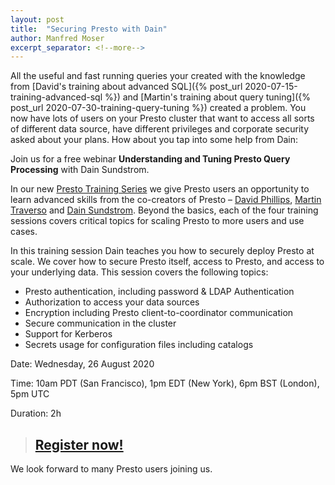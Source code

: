 ```yaml
---
layout: post
title:  "Securing Presto with Dain"
author: Manfred Moser
excerpt_separator: <!--more-->
---
```


All the useful and fast running queries your created with the knowledge from
[David's training about advanced SQL]({% post_url
2020-07-15-training-advanced-sql %}) and [Martin's training about query
tuning]({% post_url 2020-07-30-training-query-tuning %}) created a problem. You
now have lots of users on your Presto cluster that want to access all sorts of
different data source, have different privileges and corporate security asked
about your plans. How about you tap into some help from Dain:

Join us for a free webinar **Understanding and Tuning Presto Query Processing**
with Dain Sundstrom.

<!--more-->

In our new [Presto Training Series](https://bit.ly/2NO26Cm) we give Presto users
an opportunity to learn advanced skills from the co-creators of Presto –
[David Phillips](https://github.com/electrum), 
[Martin Traverso](https://github.com/martint) and 
[Dain Sundstrom](https://github.com/dain). Beyond the basics, each of the four 
training sessions covers critical topics for scaling Presto to more users and
use cases. 

In this training session Dain teaches you how to securely deploy Presto at
scale. We cover how to secure Presto itself, access to Presto, and access to
your underlying data. This session covers the following topics:

* Presto authentication, including password & LDAP Authentication
* Authorization to access your data sources
* Encryption including Presto client-to-coordinator communication
* Secure communication in the cluster
* Support for Kerberos
* Secrets usage for configuration files including catalogs 

Date: Wednesday, 26 August 2020

Time: 10am PDT (San Francisco), 1pm EDT (New York), 6pm BST (London), 5pm UTC

Duration: 2h

> ## [Register now!](https://bit.ly/3ioQu7c)

We look forward to many Presto users joining us.
